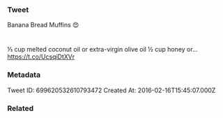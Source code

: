 ### Tweet
Banana Bread Muffins 😍 
#
⅓ cup melted coconut oil or extra-virgin olive oil 
½ cup honey or… https://t.co/UcsqiDtXVr

### Metadata
Tweet ID: 699620532610793472
Created At: 2016-02-16T15:45:07.000Z

### Related


